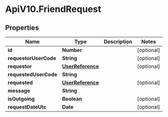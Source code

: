 # ApiV10.FriendRequest

## Properties

Name | Type | Description | Notes
------------ | ------------- | ------------- | -------------
**id** | **Number** |  | [optional] 
**requestorUserCode** | **String** |  | [optional] 
**requestor** | [**UserReference**](UserReference.md) |  | [optional] 
**requestedUserCode** | **String** |  | 
**requested** | [**UserReference**](UserReference.md) |  | [optional] 
**message** | **String** |  | 
**isOutgoing** | **Boolean** |  | [optional] 
**requestDateUtc** | **Date** |  | [optional] 


